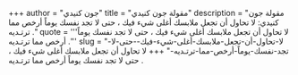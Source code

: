 +++
author = "جون كنيدي"
title = "مقولة جون كنيدي"
description = "مقولة جون كنيدي: لا تحاول أن تجعل ملابسك أغلى شيء فيك ، حتى لا تجد نفسك يوماً أرخص مما ترتـديه ."
quote = '''لا تحاول أن تجعل ملابسك أغلى شيء فيك ، حتى لا تجد نفسك يوماً أرخص مما ترتـديه .''' 
slug = "لا-تحاول-أن-تجعل-ملابسك-أغلى-شيء-فيك--حتى-لا-تجد-نفسك-يوماً-أرخص-مما-ترتـديه-"
+++
لا تحاول أن تجعل ملابسك أغلى شيء فيك ، حتى لا تجد نفسك يوماً أرخص مما ترتـديه .

